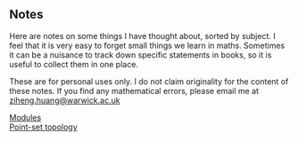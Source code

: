 ## Notes

Here are notes on some things I have thought about, sorted by subject. 
I feel that it is very easy to forget small things we learn in maths. 
Sometimes it can be a nuisance to track down specific statements in books, 
so it is useful to collect them in one place.

These are for personal uses only. 
I do not claim originality for the content of these notes. 
If you find any mathematical errors, please email me at ziheng.huang@warwick.ac.uk 

[Modules](https://zihengh63.github.io/notes/Modules)<br>
[Point-set topology](https://zihengh63.github.io/notes/Point-set-topology)

